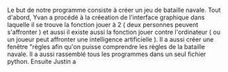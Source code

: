 Le but de notre programme consiste à créer un jeu de bataille navale. 
Tout d'abord, Yvan a procédé à la créeation de l'interface graphique dans laquelle il se trouve la fonction jouer à 2 ( deux personnes peuvent s'affronter ) et aussi il existe aussi la fonction jouer contre l'ordinateur ( ou un joueur peut affronter une intelligence artificielle ). Il a aussi créer une fenêtre "règles afin qu'on puisse comprendre les règles de la bataille navale. Il a aussi rassemblé tous les programmes dans un seul fichier python. 
Ensuite Justin a 
